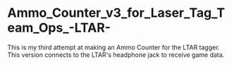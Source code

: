# Ammo_Counter_v3_for_Laser_Tag_Team_Ops_-LTAR-
This is my third attempt at making an Ammo Counter for the LTAR tagger.  This version connects to the LTAR's headphone jack to receive game data.
